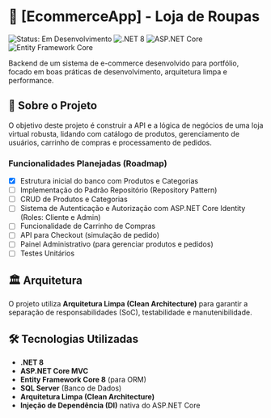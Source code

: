 # 👕 [EcommerceApp] - Loja de Roupas

![Status: Em Desenvolvimento](https://img.shields.io/badge/status-em%20desenvolvimento-yellow)
![.NET 8](https://img.shields.io/badge/.NET-8-blueviolet?logo=.net)
![ASP.NET Core](https://img.shields.io/badge/ASP.NET%20Core-MVC-blue)
![Entity Framework Core](https://img.shields.io/badge/Entity%20Framework-Core%208-blueviolet)

Backend de um sistema de e-commerce desenvolvido para portfólio, focado em boas práticas de desenvolvimento, arquitetura limpa e performance.

## 🚀 Sobre o Projeto

O objetivo deste projeto é construir a API e a lógica de negócios de uma loja virtual robusta, lidando com catálogo de produtos, gerenciamento de usuários, carrinho de compras e processamento de pedidos.

### Funcionalidades Planejadas (Roadmap)
- [x] Estrutura inicial do banco com Produtos e Categorias
- [ ] Implementação do Padrão Repositório (Repository Pattern)
- [ ] CRUD de Produtos e Categorias
- [ ] Sistema de Autenticação e Autorização com ASP.NET Core Identity (Roles: Cliente e Admin)
- [ ] Funcionalidade de Carrinho de Compras
- [ ] API para Checkout (simulação de pedido)
- [ ] Painel Administrativo (para gerenciar produtos e pedidos)
- [ ] Testes Unitários

## 🏛️ Arquitetura

O projeto utiliza **Arquitetura Limpa (Clean Architecture)** para garantir a separação de responsabilidades (SoC), testabilidade e manutenibilidade.

## 🛠️ Tecnologias Utilizadas

* **.NET 8**
* **ASP.NET Core MVC**
* **Entity Framework Core 8** (para ORM)
* **SQL Server** (Banco de Dados)
* **Arquitetura Limpa (Clean Architecture)**
* **Injeção de Dependência (DI)** nativa do ASP.NET Core
